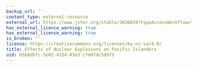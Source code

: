 ```yaml
---
backup_url: ''
content_type: external-resource
external_url: https://www.jstor.org/stable/3636039?typeAccessWorkflow=login
has_external_licence_warning: true
has_external_license_warning: true
is_broken: ''
license: https://creativecommons.org/licenses/by-nc-sa/4.0/
title: Effects of Nuclear Explosions on Pacific Islanders
uid: b5b8dbfc-5e02-4154-83e3-c7e07dc5d5f5
---
```

